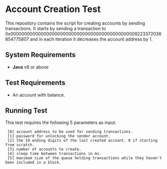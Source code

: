 # Account Creation Test

This repository contains the script for creating accounts by sending transactions. It starts by sending a transaction to 0x0000000000000000000000000000000000000000000009223372036854775807 and in each iteration it decreases the account address by 1.

## System Requirements

* **Java** v8 or above

## Test Requirements

* An account with balance.

## Running Test

This test requires the following 5 parameters as input.

```
 [0] account address to be used for sending transactions.
 [1] password for unlocking the sender account.
 [2] the 19 ending digits of the last created account. 0 if starting from scratch.
 [3] number of accounts to create.
 [4] sleep time between transactions in ms.
 [5] maximum size of the queue holding transactions while they haven't been included in a block.
```
